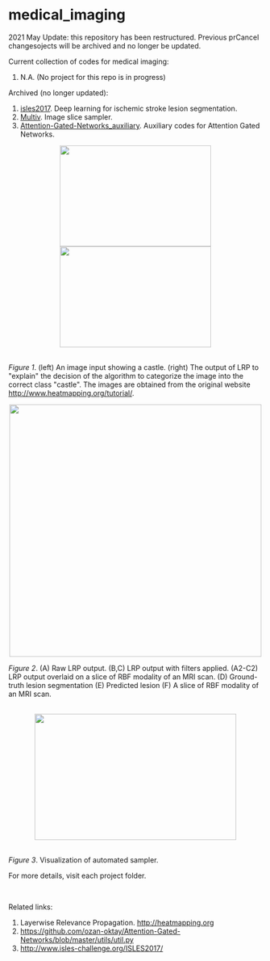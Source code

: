 # medical_imaging

2021 May Update: this repository has been restructured. Previous prCancel changesojects will be archived and no longer be updated.

Current collection of codes for medical imaging:
1. N.A. (No project for this repo is in progress)

Archived (no longer updated):
1. <a href="https://github.com/etjoa003/medical_imaging/tree/master/isles2017">isles2017</a>. Deep learning for ischemic stroke lesion segmentation.
2. <a href="https://github.com/etjoa003/medical_imaging/tree/master/multiv">Multiv</a>. Image slice sampler.
3. <a href="https://github.com/etjoa003/medical_imaging/tree/master/Attention-Gated-Networks_auxiliary">Attention-Gated-Networks_auxiliary</a>. Auxiliary codes for Attention Gated Networks.

<div align="center">
   <img width="300" height="200" src="https://github.com/etjoa003/medical_imaging/blob/master/images/lrpinput.jpg?raw=true">
   <img width="300" height="200" src="https://github.com/etjoa003/medical_imaging/blob/master/images/lrpoutput.JPG?raw=true">
  </div>
<br>

*Figure 1*. (left) An image input showing a castle. (right) The output of LRP to "explain" the decision of the algorithm to categorize the image into the correct class "castle". The images are obtained from the original website http://www.heatmapping.org/tutorial/.

<div align="center">
  <img width="500" height="500" src="https://github.com/etjoa003/medical_imaging/blob/master/isles2017/_others/LatestImages/lrpfilter.JPG?raw=true">
</div>

*Figure 2*. (A) Raw LRP output. (B,C) LRP output with filters applied. (A2-C2) LRP output overlaid on a slice of RBF modality of an MRI scan. (D) Ground-truth lesion segmentation (E) Predicted lesion (F) A slice of RBF modality of an MRI scan.

<br>

<div align="center">
  <img width="400" height="250" src="https://github.com/etjoa003/medical_imaging/blob/master/multiv/Image%20Store/dualview2D_test.gif?raw=true">
  </div>
<br>

*Figure 3*. Visualization of automated sampler.

For more details, visit each project folder.

<br>

Related links:
1. Layerwise Relevance Propagation. http://heatmapping.org
2. https://github.com/ozan-oktay/Attention-Gated-Networks/blob/master/utils/util.py
3. http://www.isles-challenge.org/ISLES2017/

